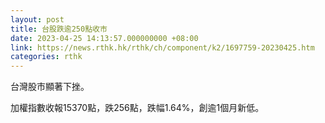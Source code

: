 ```yaml
---
layout: post
title: 台股跌逾250點收市
date: 2023-04-25 14:13:57.000000000 +08:00
link: https://news.rthk.hk/rthk/ch/component/k2/1697759-20230425.htm
categories: rthk
---
```


台灣股市顯著下挫。

加權指數收報15370點，跌256點，跌幅1.64%，創逾1個月新低。
